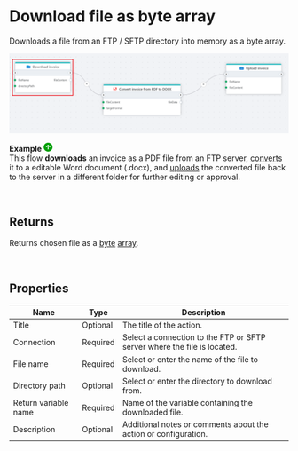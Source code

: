 # Download file as byte array

Downloads a file from an FTP / SFTP directory into memory as a byte array.

![img](../../../../images/flow/ftp-download-file-as-byte-array.png)

**Example** ![img](../../../../images/strz.jpg)  
This flow **downloads** an invoice as a PDF file from an FTP server, [converts](../adobe/pdf-to-non-pdf-as-byte-array.md) it to a editable Word document (.docx), and [uploads](upload-file.md) the converted file back to the server in a different folder for further editing or approval.

<br/>

## Returns

Returns chosen file as a [byte](https://learn.microsoft.com/en-us/dotnet/api/system.byte) [array](https://learn.microsoft.com/en-us/dotnet/csharp/language-reference/builtin-types/arrays).

<br/>


## Properties

| Name             | Type      |Description                                             |
|------------------|-----------|--------------------------------------------------------|
| Title  | Optional |   The title of the action.       |
| Connection | Required  | Select a connection to the FTP or SFTP server where the file is located. |
| File name | Required | Select or enter the name of the file to download. |
| Directory path | Optional | Select or enter the directory to download from. |
| Return variable name | Required | Name of the variable containing the downloaded file. |
| Description   | Optional | Additional notes or comments about the action or configuration. |
